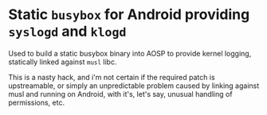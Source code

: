# Static `busybox` for Android providing `syslogd` and `klogd`

Used to build a static busybox binary into AOSP to provide kernel logging,
statically linked against `musl` libc.

This is a nasty hack, and i'm not certain if the required patch is
upstreamable, or simply an unpredictable problem caused by linking against
musl and running on Android, with it's, let's say, unusual handling of
permissions, etc.
